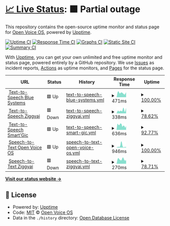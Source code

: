 # [📈 Live Status](https://openvoiceos.github.io/status): <!--live status--> **🟧 Partial outage**

This repository contains the open-source uptime monitor and status page for [Open Voice OS](https://openvoiceos.org), powered by [Upptime](https://github.com/upptime/upptime).

[![Uptime CI](https://github.com/openvoiceos/status/workflows/Uptime%20CI/badge.svg)](https://github.com/openvoiceos/status/actions?query=workflow%3A%22Uptime+CI%22)
[![Response Time CI](https://github.com/openvoiceos/status/workflows/Response%20Time%20CI/badge.svg)](https://github.com/openvoiceos/status/actions?query=workflow%3A%22Response+Time+CI%22)
[![Graphs CI](https://github.com/openvoiceos/status/workflows/Graphs%20CI/badge.svg)](https://github.com/openvoiceos/status/actions?query=workflow%3A%22Graphs+CI%22)
[![Static Site CI](https://github.com/openvoiceos/status/workflows/Static%20Site%20CI/badge.svg)](https://github.com/openvoiceos/status/actions?query=workflow%3A%22Static+Site+CI%22)
[![Summary CI](https://github.com/openvoiceos/status/workflows/Summary%20CI/badge.svg)](https://github.com/openvoiceos/status/actions?query=workflow%3A%22Summary+CI%22)

With [Upptime](https://upptime.js.org), you can get your own unlimited and free uptime monitor and status page, powered entirely by a GitHub repository. We use [Issues](https://github.com/smartgic/status/issues) as incident reports, [Actions](https://github.com/smartgic/status/actions) as uptime monitors, and [Pages](https://smartgic.github.io/status) for the status page.

<!--start: status pages-->
<!-- This summary is generated by Upptime (https://github.com/upptime/upptime) -->
<!-- Do not edit this manually, your changes will be overwritten -->
<!-- prettier-ignore -->
| URL | Status | History | Response Time | Uptime |
| --- | ------ | ------- | ------------- | ------ |
| <img alt="" src="https://mycroft.ai/wp-content/uploads/2022/06/Mimic_color_600px.png" height="13"> [Text-to-Speech Blue Systems](http://mycroft.blue-systems.com:59125/api/healthcheck) | 🟩 Up | [text-to-speech-blue-systems.yml](https://github.com/OpenVoiceOS/status/commits/HEAD/history/text-to-speech-blue-systems.yml) | <details><summary><img alt="Response time graph" src="./graphs/text-to-speech-blue-systems/response-time-week.png" height="20"> 471ms</summary><br><a href="https://openvoiceos.github.io/status/history/text-to-speech-blue-systems"><img alt="Response time 432" src="https://img.shields.io/endpoint?url=https%3A%2F%2Fraw.githubusercontent.com%2FOpenVoiceOS%2Fstatus%2FHEAD%2Fapi%2Ftext-to-speech-blue-systems%2Fresponse-time.json"></a><br><a href="https://openvoiceos.github.io/status/history/text-to-speech-blue-systems"><img alt="24-hour response time 536" src="https://img.shields.io/endpoint?url=https%3A%2F%2Fraw.githubusercontent.com%2FOpenVoiceOS%2Fstatus%2FHEAD%2Fapi%2Ftext-to-speech-blue-systems%2Fresponse-time-day.json"></a><br><a href="https://openvoiceos.github.io/status/history/text-to-speech-blue-systems"><img alt="7-day response time 471" src="https://img.shields.io/endpoint?url=https%3A%2F%2Fraw.githubusercontent.com%2FOpenVoiceOS%2Fstatus%2FHEAD%2Fapi%2Ftext-to-speech-blue-systems%2Fresponse-time-week.json"></a><br><a href="https://openvoiceos.github.io/status/history/text-to-speech-blue-systems"><img alt="30-day response time 432" src="https://img.shields.io/endpoint?url=https%3A%2F%2Fraw.githubusercontent.com%2FOpenVoiceOS%2Fstatus%2FHEAD%2Fapi%2Ftext-to-speech-blue-systems%2Fresponse-time-month.json"></a><br><a href="https://openvoiceos.github.io/status/history/text-to-speech-blue-systems"><img alt="1-year response time 432" src="https://img.shields.io/endpoint?url=https%3A%2F%2Fraw.githubusercontent.com%2FOpenVoiceOS%2Fstatus%2FHEAD%2Fapi%2Ftext-to-speech-blue-systems%2Fresponse-time-year.json"></a></details> | <details><summary><a href="https://openvoiceos.github.io/status/history/text-to-speech-blue-systems">100.00%</a></summary><a href="https://openvoiceos.github.io/status/history/text-to-speech-blue-systems"><img alt="All-time uptime 100.00%" src="https://img.shields.io/endpoint?url=https%3A%2F%2Fraw.githubusercontent.com%2FOpenVoiceOS%2Fstatus%2FHEAD%2Fapi%2Ftext-to-speech-blue-systems%2Fuptime.json"></a><br><a href="https://openvoiceos.github.io/status/history/text-to-speech-blue-systems"><img alt="24-hour uptime 100.00%" src="https://img.shields.io/endpoint?url=https%3A%2F%2Fraw.githubusercontent.com%2FOpenVoiceOS%2Fstatus%2FHEAD%2Fapi%2Ftext-to-speech-blue-systems%2Fuptime-day.json"></a><br><a href="https://openvoiceos.github.io/status/history/text-to-speech-blue-systems"><img alt="7-day uptime 100.00%" src="https://img.shields.io/endpoint?url=https%3A%2F%2Fraw.githubusercontent.com%2FOpenVoiceOS%2Fstatus%2FHEAD%2Fapi%2Ftext-to-speech-blue-systems%2Fuptime-week.json"></a><br><a href="https://openvoiceos.github.io/status/history/text-to-speech-blue-systems"><img alt="30-day uptime 100.00%" src="https://img.shields.io/endpoint?url=https%3A%2F%2Fraw.githubusercontent.com%2FOpenVoiceOS%2Fstatus%2FHEAD%2Fapi%2Ftext-to-speech-blue-systems%2Fuptime-month.json"></a><br><a href="https://openvoiceos.github.io/status/history/text-to-speech-blue-systems"><img alt="1-year uptime 100.00%" src="https://img.shields.io/endpoint?url=https%3A%2F%2Fraw.githubusercontent.com%2FOpenVoiceOS%2Fstatus%2FHEAD%2Fapi%2Ftext-to-speech-blue-systems%2Fuptime-year.json"></a></details>
| <img alt="" src="https://mycroft.ai/wp-content/uploads/2022/06/Mimic_color_600px.png" height="13"> [Text-to-Speech Ziggyai](https://mimic3.ziggyai.online/api/healthcheck) | 🟥 Down | [text-to-speech-ziggyai.yml](https://github.com/OpenVoiceOS/status/commits/HEAD/history/text-to-speech-ziggyai.yml) | <details><summary><img alt="Response time graph" src="./graphs/text-to-speech-ziggyai/response-time-week.png" height="20"> 338ms</summary><br><a href="https://openvoiceos.github.io/status/history/text-to-speech-ziggyai"><img alt="Response time 453" src="https://img.shields.io/endpoint?url=https%3A%2F%2Fraw.githubusercontent.com%2FOpenVoiceOS%2Fstatus%2FHEAD%2Fapi%2Ftext-to-speech-ziggyai%2Fresponse-time.json"></a><br><a href="https://openvoiceos.github.io/status/history/text-to-speech-ziggyai"><img alt="24-hour response time 0" src="https://img.shields.io/endpoint?url=https%3A%2F%2Fraw.githubusercontent.com%2FOpenVoiceOS%2Fstatus%2FHEAD%2Fapi%2Ftext-to-speech-ziggyai%2Fresponse-time-day.json"></a><br><a href="https://openvoiceos.github.io/status/history/text-to-speech-ziggyai"><img alt="7-day response time 338" src="https://img.shields.io/endpoint?url=https%3A%2F%2Fraw.githubusercontent.com%2FOpenVoiceOS%2Fstatus%2FHEAD%2Fapi%2Ftext-to-speech-ziggyai%2Fresponse-time-week.json"></a><br><a href="https://openvoiceos.github.io/status/history/text-to-speech-ziggyai"><img alt="30-day response time 453" src="https://img.shields.io/endpoint?url=https%3A%2F%2Fraw.githubusercontent.com%2FOpenVoiceOS%2Fstatus%2FHEAD%2Fapi%2Ftext-to-speech-ziggyai%2Fresponse-time-month.json"></a><br><a href="https://openvoiceos.github.io/status/history/text-to-speech-ziggyai"><img alt="1-year response time 453" src="https://img.shields.io/endpoint?url=https%3A%2F%2Fraw.githubusercontent.com%2FOpenVoiceOS%2Fstatus%2FHEAD%2Fapi%2Ftext-to-speech-ziggyai%2Fresponse-time-year.json"></a></details> | <details><summary><a href="https://openvoiceos.github.io/status/history/text-to-speech-ziggyai">78.62%</a></summary><a href="https://openvoiceos.github.io/status/history/text-to-speech-ziggyai"><img alt="All-time uptime 84.68%" src="https://img.shields.io/endpoint?url=https%3A%2F%2Fraw.githubusercontent.com%2FOpenVoiceOS%2Fstatus%2FHEAD%2Fapi%2Ftext-to-speech-ziggyai%2Fuptime.json"></a><br><a href="https://openvoiceos.github.io/status/history/text-to-speech-ziggyai"><img alt="24-hour uptime 0.00%" src="https://img.shields.io/endpoint?url=https%3A%2F%2Fraw.githubusercontent.com%2FOpenVoiceOS%2Fstatus%2FHEAD%2Fapi%2Ftext-to-speech-ziggyai%2Fuptime-day.json"></a><br><a href="https://openvoiceos.github.io/status/history/text-to-speech-ziggyai"><img alt="7-day uptime 78.62%" src="https://img.shields.io/endpoint?url=https%3A%2F%2Fraw.githubusercontent.com%2FOpenVoiceOS%2Fstatus%2FHEAD%2Fapi%2Ftext-to-speech-ziggyai%2Fuptime-week.json"></a><br><a href="https://openvoiceos.github.io/status/history/text-to-speech-ziggyai"><img alt="30-day uptime 84.68%" src="https://img.shields.io/endpoint?url=https%3A%2F%2Fraw.githubusercontent.com%2FOpenVoiceOS%2Fstatus%2FHEAD%2Fapi%2Ftext-to-speech-ziggyai%2Fuptime-month.json"></a><br><a href="https://openvoiceos.github.io/status/history/text-to-speech-ziggyai"><img alt="1-year uptime 84.68%" src="https://img.shields.io/endpoint?url=https%3A%2F%2Fraw.githubusercontent.com%2FOpenVoiceOS%2Fstatus%2FHEAD%2Fapi%2Ftext-to-speech-ziggyai%2Fuptime-year.json"></a></details>
| <img alt="" src="https://mycroft.ai/wp-content/uploads/2022/06/Mimic_color_600px.png" height="13"> [Text-to-Speech Smart'Gic](https://tts.smartgic.io/mimic3/api/healthcheck) | 🟩 Up | [text-to-speech-smart-gic.yml](https://github.com/OpenVoiceOS/status/commits/HEAD/history/text-to-speech-smart-gic.yml) | <details><summary><img alt="Response time graph" src="./graphs/text-to-speech-smart-gic/response-time-week.png" height="20"> 636ms</summary><br><a href="https://openvoiceos.github.io/status/history/text-to-speech-smart-gic"><img alt="Response time 651" src="https://img.shields.io/endpoint?url=https%3A%2F%2Fraw.githubusercontent.com%2FOpenVoiceOS%2Fstatus%2FHEAD%2Fapi%2Ftext-to-speech-smart-gic%2Fresponse-time.json"></a><br><a href="https://openvoiceos.github.io/status/history/text-to-speech-smart-gic"><img alt="24-hour response time 517" src="https://img.shields.io/endpoint?url=https%3A%2F%2Fraw.githubusercontent.com%2FOpenVoiceOS%2Fstatus%2FHEAD%2Fapi%2Ftext-to-speech-smart-gic%2Fresponse-time-day.json"></a><br><a href="https://openvoiceos.github.io/status/history/text-to-speech-smart-gic"><img alt="7-day response time 636" src="https://img.shields.io/endpoint?url=https%3A%2F%2Fraw.githubusercontent.com%2FOpenVoiceOS%2Fstatus%2FHEAD%2Fapi%2Ftext-to-speech-smart-gic%2Fresponse-time-week.json"></a><br><a href="https://openvoiceos.github.io/status/history/text-to-speech-smart-gic"><img alt="30-day response time 651" src="https://img.shields.io/endpoint?url=https%3A%2F%2Fraw.githubusercontent.com%2FOpenVoiceOS%2Fstatus%2FHEAD%2Fapi%2Ftext-to-speech-smart-gic%2Fresponse-time-month.json"></a><br><a href="https://openvoiceos.github.io/status/history/text-to-speech-smart-gic"><img alt="1-year response time 651" src="https://img.shields.io/endpoint?url=https%3A%2F%2Fraw.githubusercontent.com%2FOpenVoiceOS%2Fstatus%2FHEAD%2Fapi%2Ftext-to-speech-smart-gic%2Fresponse-time-year.json"></a></details> | <details><summary><a href="https://openvoiceos.github.io/status/history/text-to-speech-smart-gic">92.77%</a></summary><a href="https://openvoiceos.github.io/status/history/text-to-speech-smart-gic"><img alt="All-time uptime 94.90%" src="https://img.shields.io/endpoint?url=https%3A%2F%2Fraw.githubusercontent.com%2FOpenVoiceOS%2Fstatus%2FHEAD%2Fapi%2Ftext-to-speech-smart-gic%2Fuptime.json"></a><br><a href="https://openvoiceos.github.io/status/history/text-to-speech-smart-gic"><img alt="24-hour uptime 100.00%" src="https://img.shields.io/endpoint?url=https%3A%2F%2Fraw.githubusercontent.com%2FOpenVoiceOS%2Fstatus%2FHEAD%2Fapi%2Ftext-to-speech-smart-gic%2Fuptime-day.json"></a><br><a href="https://openvoiceos.github.io/status/history/text-to-speech-smart-gic"><img alt="7-day uptime 92.77%" src="https://img.shields.io/endpoint?url=https%3A%2F%2Fraw.githubusercontent.com%2FOpenVoiceOS%2Fstatus%2FHEAD%2Fapi%2Ftext-to-speech-smart-gic%2Fuptime-week.json"></a><br><a href="https://openvoiceos.github.io/status/history/text-to-speech-smart-gic"><img alt="30-day uptime 94.90%" src="https://img.shields.io/endpoint?url=https%3A%2F%2Fraw.githubusercontent.com%2FOpenVoiceOS%2Fstatus%2FHEAD%2Fapi%2Ftext-to-speech-smart-gic%2Fuptime-month.json"></a><br><a href="https://openvoiceos.github.io/status/history/text-to-speech-smart-gic"><img alt="1-year uptime 94.90%" src="https://img.shields.io/endpoint?url=https%3A%2F%2Fraw.githubusercontent.com%2FOpenVoiceOS%2Fstatus%2FHEAD%2Fapi%2Ftext-to-speech-smart-gic%2Fuptime-year.json"></a></details>
| <img alt="" src="https://i.ibb.co/Hg85Z3s/text-to-speech.png" height="13"> [Speech-to-Text Open Voice OS](https://stt.openvoiceos.org/status) | 🟩 Up | [speech-to-text-open-voice-os.yml](https://github.com/OpenVoiceOS/status/commits/HEAD/history/speech-to-text-open-voice-os.yml) | <details><summary><img alt="Response time graph" src="./graphs/speech-to-text-open-voice-os/response-time-week.png" height="20"> 946ms</summary><br><a href="https://openvoiceos.github.io/status/history/speech-to-text-open-voice-os"><img alt="Response time 553" src="https://img.shields.io/endpoint?url=https%3A%2F%2Fraw.githubusercontent.com%2FOpenVoiceOS%2Fstatus%2FHEAD%2Fapi%2Fspeech-to-text-open-voice-os%2Fresponse-time.json"></a><br><a href="https://openvoiceos.github.io/status/history/speech-to-text-open-voice-os"><img alt="24-hour response time 404" src="https://img.shields.io/endpoint?url=https%3A%2F%2Fraw.githubusercontent.com%2FOpenVoiceOS%2Fstatus%2FHEAD%2Fapi%2Fspeech-to-text-open-voice-os%2Fresponse-time-day.json"></a><br><a href="https://openvoiceos.github.io/status/history/speech-to-text-open-voice-os"><img alt="7-day response time 946" src="https://img.shields.io/endpoint?url=https%3A%2F%2Fraw.githubusercontent.com%2FOpenVoiceOS%2Fstatus%2FHEAD%2Fapi%2Fspeech-to-text-open-voice-os%2Fresponse-time-week.json"></a><br><a href="https://openvoiceos.github.io/status/history/speech-to-text-open-voice-os"><img alt="30-day response time 553" src="https://img.shields.io/endpoint?url=https%3A%2F%2Fraw.githubusercontent.com%2FOpenVoiceOS%2Fstatus%2FHEAD%2Fapi%2Fspeech-to-text-open-voice-os%2Fresponse-time-month.json"></a><br><a href="https://openvoiceos.github.io/status/history/speech-to-text-open-voice-os"><img alt="1-year response time 553" src="https://img.shields.io/endpoint?url=https%3A%2F%2Fraw.githubusercontent.com%2FOpenVoiceOS%2Fstatus%2FHEAD%2Fapi%2Fspeech-to-text-open-voice-os%2Fresponse-time-year.json"></a></details> | <details><summary><a href="https://openvoiceos.github.io/status/history/speech-to-text-open-voice-os">100.00%</a></summary><a href="https://openvoiceos.github.io/status/history/speech-to-text-open-voice-os"><img alt="All-time uptime 92.15%" src="https://img.shields.io/endpoint?url=https%3A%2F%2Fraw.githubusercontent.com%2FOpenVoiceOS%2Fstatus%2FHEAD%2Fapi%2Fspeech-to-text-open-voice-os%2Fuptime.json"></a><br><a href="https://openvoiceos.github.io/status/history/speech-to-text-open-voice-os"><img alt="24-hour uptime 100.00%" src="https://img.shields.io/endpoint?url=https%3A%2F%2Fraw.githubusercontent.com%2FOpenVoiceOS%2Fstatus%2FHEAD%2Fapi%2Fspeech-to-text-open-voice-os%2Fuptime-day.json"></a><br><a href="https://openvoiceos.github.io/status/history/speech-to-text-open-voice-os"><img alt="7-day uptime 100.00%" src="https://img.shields.io/endpoint?url=https%3A%2F%2Fraw.githubusercontent.com%2FOpenVoiceOS%2Fstatus%2FHEAD%2Fapi%2Fspeech-to-text-open-voice-os%2Fuptime-week.json"></a><br><a href="https://openvoiceos.github.io/status/history/speech-to-text-open-voice-os"><img alt="30-day uptime 92.15%" src="https://img.shields.io/endpoint?url=https%3A%2F%2Fraw.githubusercontent.com%2FOpenVoiceOS%2Fstatus%2FHEAD%2Fapi%2Fspeech-to-text-open-voice-os%2Fuptime-month.json"></a><br><a href="https://openvoiceos.github.io/status/history/speech-to-text-open-voice-os"><img alt="1-year uptime 92.15%" src="https://img.shields.io/endpoint?url=https%3A%2F%2Fraw.githubusercontent.com%2FOpenVoiceOS%2Fstatus%2FHEAD%2Fapi%2Fspeech-to-text-open-voice-os%2Fuptime-year.json"></a></details>
| <img alt="" src="https://i.ibb.co/Hg85Z3s/text-to-speech.png" height="13"> [Speech-to-Text Ziggyai](https://fasterwhisper.ziggyai.online/status) | 🟥 Down | [speech-to-text-ziggyai.yml](https://github.com/OpenVoiceOS/status/commits/HEAD/history/speech-to-text-ziggyai.yml) | <details><summary><img alt="Response time graph" src="./graphs/speech-to-text-ziggyai/response-time-week.png" height="20"> 270ms</summary><br><a href="https://openvoiceos.github.io/status/history/speech-to-text-ziggyai"><img alt="Response time 295" src="https://img.shields.io/endpoint?url=https%3A%2F%2Fraw.githubusercontent.com%2FOpenVoiceOS%2Fstatus%2FHEAD%2Fapi%2Fspeech-to-text-ziggyai%2Fresponse-time.json"></a><br><a href="https://openvoiceos.github.io/status/history/speech-to-text-ziggyai"><img alt="24-hour response time 0" src="https://img.shields.io/endpoint?url=https%3A%2F%2Fraw.githubusercontent.com%2FOpenVoiceOS%2Fstatus%2FHEAD%2Fapi%2Fspeech-to-text-ziggyai%2Fresponse-time-day.json"></a><br><a href="https://openvoiceos.github.io/status/history/speech-to-text-ziggyai"><img alt="7-day response time 270" src="https://img.shields.io/endpoint?url=https%3A%2F%2Fraw.githubusercontent.com%2FOpenVoiceOS%2Fstatus%2FHEAD%2Fapi%2Fspeech-to-text-ziggyai%2Fresponse-time-week.json"></a><br><a href="https://openvoiceos.github.io/status/history/speech-to-text-ziggyai"><img alt="30-day response time 295" src="https://img.shields.io/endpoint?url=https%3A%2F%2Fraw.githubusercontent.com%2FOpenVoiceOS%2Fstatus%2FHEAD%2Fapi%2Fspeech-to-text-ziggyai%2Fresponse-time-month.json"></a><br><a href="https://openvoiceos.github.io/status/history/speech-to-text-ziggyai"><img alt="1-year response time 295" src="https://img.shields.io/endpoint?url=https%3A%2F%2Fraw.githubusercontent.com%2FOpenVoiceOS%2Fstatus%2FHEAD%2Fapi%2Fspeech-to-text-ziggyai%2Fresponse-time-year.json"></a></details> | <details><summary><a href="https://openvoiceos.github.io/status/history/speech-to-text-ziggyai">78.71%</a></summary><a href="https://openvoiceos.github.io/status/history/speech-to-text-ziggyai"><img alt="All-time uptime 87.44%" src="https://img.shields.io/endpoint?url=https%3A%2F%2Fraw.githubusercontent.com%2FOpenVoiceOS%2Fstatus%2FHEAD%2Fapi%2Fspeech-to-text-ziggyai%2Fuptime.json"></a><br><a href="https://openvoiceos.github.io/status/history/speech-to-text-ziggyai"><img alt="24-hour uptime 0.00%" src="https://img.shields.io/endpoint?url=https%3A%2F%2Fraw.githubusercontent.com%2FOpenVoiceOS%2Fstatus%2FHEAD%2Fapi%2Fspeech-to-text-ziggyai%2Fuptime-day.json"></a><br><a href="https://openvoiceos.github.io/status/history/speech-to-text-ziggyai"><img alt="7-day uptime 78.71%" src="https://img.shields.io/endpoint?url=https%3A%2F%2Fraw.githubusercontent.com%2FOpenVoiceOS%2Fstatus%2FHEAD%2Fapi%2Fspeech-to-text-ziggyai%2Fuptime-week.json"></a><br><a href="https://openvoiceos.github.io/status/history/speech-to-text-ziggyai"><img alt="30-day uptime 87.44%" src="https://img.shields.io/endpoint?url=https%3A%2F%2Fraw.githubusercontent.com%2FOpenVoiceOS%2Fstatus%2FHEAD%2Fapi%2Fspeech-to-text-ziggyai%2Fuptime-month.json"></a><br><a href="https://openvoiceos.github.io/status/history/speech-to-text-ziggyai"><img alt="1-year uptime 87.44%" src="https://img.shields.io/endpoint?url=https%3A%2F%2Fraw.githubusercontent.com%2FOpenVoiceOS%2Fstatus%2FHEAD%2Fapi%2Fspeech-to-text-ziggyai%2Fuptime-year.json"></a></details>

<!--end: status pages-->

[**Visit our status website →**](https://openvoiceos.github.io/status)

## 📄 License

- Powered by: [Upptime](https://github.com/upptime/upptime)
- Code: [MIT](./LICENSE) © [Open Voice OS](https://openvoiceos.org)
- Data in the `./history` directory: [Open Database License](https://opendatacommons.org/licenses/odbl/1-0/)
